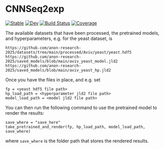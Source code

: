 # CNNSeq2exp

[![Stable](https://img.shields.io/badge/docs-stable-blue.svg)](https://anon-research-2025.github.io/CNNSeq2exp.jl/stable/)
[![Dev](https://img.shields.io/badge/docs-dev-blue.svg)](https://anon-research-2025.github.io/CNNSeq2exp.jl/dev/)
[![Build Status](https://github.com/anon-research-2025/CNNSeq2exp.jl/actions/workflows/CI.yml/badge.svg?branch=main)](https://github.com/anon-research-2025/CNNSeq2exp.jl/actions/workflows/CI.yml?query=branch%3Amain)
[![Coverage](https://codecov.io/gh/anon-research-2025/CNNSeq2exp.jl/branch/main/graph/badge.svg)](https://codecov.io/gh/anon-research-2025/CNNSeq2exp.jl)




The available datasets that have been processed, the pretrained models, and
hyperparameters, e.g. for the yeast dataset, is
```
https://github.com/anon-research-2025/datasets/tree/main/processed/Aviv/yeast/yeast.hdf5 
https://github.com/anon-research-2025/saved_models/blob/main/aviv_yeast_model.jld2
https://github.com/anon-research-2025/saved_models/blob/main/aviv_yeast_hp.jld2
```

Once you have the files in place, and e.g. set 
```
fp = <yeast hdf5 file path>
hp_load_path = <hyperparameter jld2 file path>
model_load_path = <model jld2 file path>
```
You can then run the following command to use the pretrained model to render the results:
```
save_where = "save_here"
take_pretrained_and_render(fp, hp_load_path, model_load_path, save_where)
```
where `save_where` is the folder path that stores the rendered results.


